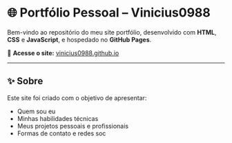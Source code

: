 # 🌐 Portfólio Pessoal – Vinicius0988

Bem-vindo ao repositório do meu site portfólio, desenvolvido com **HTML**, **CSS** e **JavaScript**, e hospedado no **GitHub Pages**.

🔗 **Acesse o site:** [vinicius0988.github.io](https://vinicius0988.github.io)

---

## ✨ Sobre

Este site foi criado com o objetivo de apresentar:

- Quem sou eu
- Minhas habilidades técnicas
- Meus projetos pessoais e profissionais
- Formas de contato e redes soc
